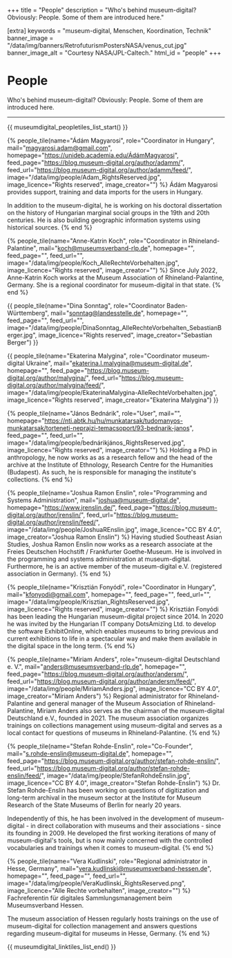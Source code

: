 +++
title = "People"
description = "Who's behind museum-digital? Obviously: People. Some of them are introduced here."

[extra]
keywords = "museum-digital, Menschen, Koordination, Technik"
banner_image = "/data/img/banners/RetrofuturismPostersNASA/venus_cut.jpg"
banner_image_alt = "Courtesy NASA/JPL-Caltech."
html_id = "people"
+++

# People

Who's behind museum-digital? Obviously: People. Some of them are introduced here.

---------------------

{{ museumdigital_peopletiles_list_start() }}

{% people_tile(name="Ádám Magyarosi",
    role="Coordinator in Hungary",
    mail="magyarosi.adam@gmail.com",
    homepage="https://unideb.academia.edu/ÁdámMagyarosi",
    feed_page="https://blog.museum-digital.org/author/adamm/",
    feed_url="https://blog.museum-digital.org/author/adamm/feed/",
    image="/data/img/people/Adam_RightsReserved.jpg",
    image_licence="Rights reserved",
    image_creator="") %}
Ádám Magyarosi provides support, training and data imports for the users in Hungary.

In addition to the museum-digital, he is working on his doctoral dissertation on the history of Hungarian marginal social groups in the 19th and 20th centuries. He is also building geographic information systems using historical sources.
{% end %}

{% people_tile(name="Anne-Katrin Koch",
    role="Coordinator in Rhineland-Palantine",
    mail="koch@museumsverband-rlp.de",
    homepage="",
    feed_page="",
    feed_url="",
    image="/data/img/people/Koch_AlleRechteVorbehalten.jpg",
    image_licence="Rights reserved",
    image_creator="") %}
Since July 2022, Anne-Katrin Koch works at the Museum Association of Rhineland-Palantine, Germany. She is a regional coordinator for museum-digital in that state.
{% end %}

{{ people_tile(name="Dina Sonntag",
    role="Coordinator Baden-Württemberg",
    mail="sonntag@landesstelle.de",
    homepage="",
    feed_page="",
    feed_url="",
    image="/data/img/people/DinaSonntag_AlleRechteVorbehalten_SebastianBerger.jpg",
    image_licence="Rights reserved",
    image_creator="Sebastian Berger") }}

{{ people_tile(name="Ekaterina Malygina",
    role="Coordinator museum-digital Ukraine",
    mail="ekaterina.l.malygina@museum-digital.de",
    homepage="",
    feed_page="https://blog.museum-digital.org/author/malygina/",
    feed_url="https://blog.museum-digital.org/author/malygina/feed/",
    image="/data/img/people/EkaterinaMalygina-AlleRechteVorbehalten.jpg",
    image_licence="Rights reserved",
    image_creator="Ekaterina Malygina") }}

{% people_tile(name="János Bednárik",
    role="User",
    mail="",
    homepage="https://nti.abtk.hu/hu/munkatarsak/tudomanyos-munkatarsak/torteneti-neprajzi-temacsoport/93-bednarik-janos",
    feed_page="",
    feed_url="",
    image="/data/img/people/bednárikjános_RightsReserved.jpg",
    image_licence="Rights reserved",
    image_creator="") %}
    Holding a PhD in anthropology, he now works as as a research fellow and the head of the archive at the Institute of Ethnology, Research Centre for the Humanities (Budapest). As such, he is responsible for managing the institute's collections.
{% end %}

{% people_tile(name="Joshua Ramon Enslin",
    role="Programming and Systems Administration",
    mail="joshua@museum-digital.de",
    homepage="https://www.jrenslin.de/",
    feed_page="https://blog.museum-digital.org/author/jrenslin/",
    feed_url="https://blog.museum-digital.org/author/jrenslin/feed/",
    image="/data/img/people/JoshuaREnslin.jpg",
    image_licence="CC BY 4.0",
    image_creator="Joshua Ramon Enslin") %}
    Having studied Southeast Asian Studies, Joshua Ramon Enslin now works as a research associate at the Freies Deutschen Hochstift / Frankfurter Goethe-Museum. He is involved in the programming and systems administration at museum-digital. Furthermore, he is an active member of the museum-digital e.V. (registered association in Germany).
{% end %}

{% people_tile(name="Krisztián Fonyódi",
    role="Coordinator in Hungary",
    mail="kfonyodi@gmail.com",
    homepage="",
    feed_page="",
    feed_url="",
    image="/data/img/people/Krisztian_RightsReserved.jpg",
    image_licence="Rights reserved",
    image_creator="") %}
    Krisztián Fonyódi has been leading the Hungarian museum-digital project since 2014. In 2020 he was invited by the Hungarian IT company DotsAmizing Ltd. to develop the software ExhibitOnline, which enables museums to bring previous and current exhibitions to life in a spectacular way and make them available in the digital space in the long term.
{% end %}

{% people_tile(name="Miriam Anders",
    role="museum-digital Deutschland e. V.",
    mail="anders@museumsverband-rlp.de",
    homepage="",
    feed_page="https://blog.museum-digital.org/author/andersm/",
    feed_url="https://blog.museum-digital.org/author/andersm/feed/",
    image="/data/img/people/MiriamAnders.jpg",
    image_licence="CC BY 4.0",
    image_creator="Miriam Anders") %}
    Regional administrator for Rhineland-Palantine and general manager of the Museum Association of Rhineland-Palantine, Miriam Anders also serves as the chairman of the museum-digital Deutschland e.V., founded in 2021. The museum association organizes trainings on collections management using museum-digital and serves as a local contact for questions of museums in Rhineland-Palantine.
{% end %}

{% people_tile(name="Stefan Rohde-Enslin",
    role="Co-Founder",
    mail="s.rohde-enslin@museum-digital.de",
    homepage="",
    feed_page="https://blog.museum-digital.org/author/stefan-rohde-enslin/",
    feed_url="https://blog.museum-digital.org/author/stefan-rohde-enslin/feed/",
    image="/data/img/people/StefanRohdeEnslin.jpg",
    image_licence="CC BY 4.0",
    image_creator="Stefan Rohde-Enslin") %}
Dr. Stefan Rohde-Enslin has been working on questions of digitization and long-term archival in the museum sector at the Institute for Museum Research of the State Museums of Berlin for nearly 20 years.

Independently of this, he has been involved in the development of museum-digital - in direct collaboration with museums and their associations - since its founding in 2009. He developed the first working iterations of many of museum-digital's tools, but is now mainly concerned with the controlled vocabularies and trainings when it comes to museum-digital.
{% end %}

{% people_tile(name="Vera Kudlinski",
    role="Regional administrator in Hesse, Germany",
    mail="vera.kudlinski@museumsverband-hessen.de",
    homepage="",
    feed_page="",
    feed_url="",
    image="/data/img/people/VeraKudlinski_RightsReserved.png",
    image_licence="Alle Rechte vorbehalten",
    image_creator="") %}
Fachreferentin für digitales Sammlungsmanagement beim Museumsverband Hessen.

The museum association of Hessen regularly hosts trainings on the use of museum-digital for collection management and answers questions regarding museum-digital for museums in Hesse, Germany.
{% end %}

{{ museumdigital_linktiles_list_end() }}

<script async src=/js/people.js></script>
